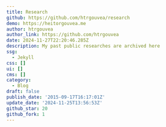 ```yaml
---
title: Research
github: https://github.com/htrgouvea/research
demo: https://heitorgouvea.me
author: htrgouvea
author_link: https://github.com/htrgouvea
date: 2024-11-27T22:20:46.285Z
description: My past public researches are archived here
ssg:
  - Jekyll
css: []
ui: []
cms: []
category:
  - Blog
draft: false
publish_date: '2015-09-17T16:17:01Z'
update_date: '2024-11-25T13:56:53Z'
github_star: 20
github_fork: 1
---
```

